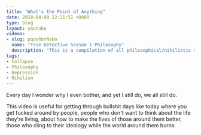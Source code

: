 ```yaml
---
title: "What's the Point of Anything"
date: 2018-04-09 22:21:51 +0000
type: blog
layout: youtube
videos:
- slug: pqovhbrNsbo
  name: "True Detective Season 1 Philosophy"
  description: "This is a compilation of all philosophical/nihilistic mono- and dialogues from the first season of the HBO series True Detective."
tags:
- Collapse
- Philosophy
- Depression
- Nihilism
---
```


Every day I wonder why I even bother, and yet I still do, we all still do.

This video is useful for getting through bullshit days like today where you get fucked around by people, people who don't want to think about the life they're living, about how to make the lives of those around them better, those who cling to their ideology while the world around them burns.
